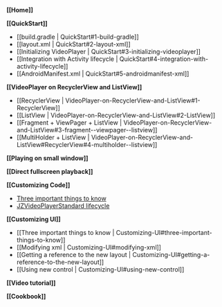 **[[Home]]**

**[[QuickStart]]**   
  - [[build.gradle | QuickStart#1-build-gradle]]
  - [[layout.xml | QuickStart#2-layout-xml]]
  - [[Initializing VideoPlayer | QuickStart#3-initializing-videoplayer]]
  - [[Integration with Activity lifecycle | QuickStart#4-integration-with-activity-lifecycle]]
  - [[AndroidManifest.xml | QuickStart#5-androidmanifest-xml]]

**[[VideoPlayer on RecyclerView and ListView]]**
  - [[RecyclerView | VideoPlayer-on-RecyclerView-and-ListView#1-RecyclerView]]
  - [[ListView | VideoPlayer-on-RecyclerView-and-ListView#2-ListView]]
  - [[Fragment + ViewPager + ListView | VideoPlayer-on-RecyclerView-and-ListView#3-fragment--viewpager--listview]]
  - [[MultiHolder + ListView | VideoPlayer-on-RecyclerView-and-ListView#RecyclerView#4-multiholder--listview]]

**[[Playing on small window]]**

**[[Direct fullscreen playback]]**

**[[Customizing Code]]**
  - [Three important things to know](/wiki/Customizing-Code#three-important-things-to-know)
  - [JZVideoPlayerStandard lifecycle](/wiki/Customizing-Code#JZVideoPlayerStandard-lifecycle)

**[[Customizing UI]]**
  - [[Three important things to know | Customizing-UI#three-important-things-to-know]]
  - [[Modifying xml | Customizing-UI#modifying-xml]]
  - [[Getting a reference to the new layout | Customizing-UI#getting-a-reference-to-the-new-layout]]
  - [[Using new control | Customizing-UI#using-new-control]]

**[[Video tutorial]]**

**[[Cookbook]]**